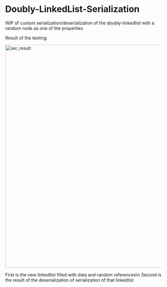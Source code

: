 # Doubly-LinkedList-Serialization

WIP of custom serialization/deserialization of the doubly-linkedlist with a random node as one of the properties

Result of the testing:

<img width="717" alt="ser_result" src="https://user-images.githubusercontent.com/89518877/136540176-d59f55a2-8c26-4fe8-aec7-b2de6f5c2c24.PNG">

First is the new linkedlist filled with data and random references\n
Second is the result of the deserialization of serialization of that linkedlist

